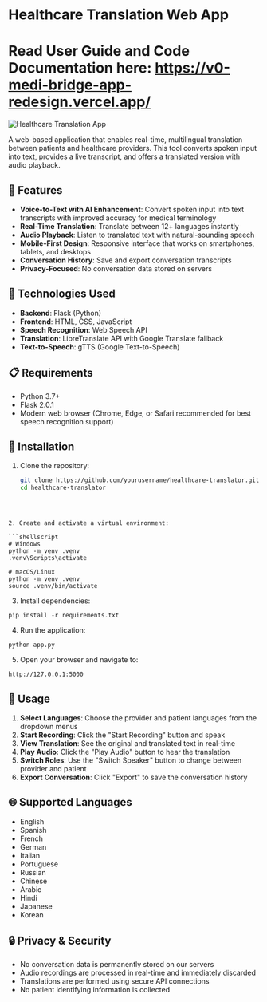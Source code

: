 
# Healthcare Translation Web App

# Read User Guide and Code Documentation here: https://v0-medi-bridge-app-redesign.vercel.app/

![Healthcare Translation App](https://via.placeholder.com/800x400?text=Healthcare+Translation+App)

A web-based application that enables real-time, multilingual translation between patients and healthcare providers. This tool converts spoken input into text, provides a live transcript, and offers a translated version with audio playback.

## 🌟 Features

- **Voice-to-Text with AI Enhancement**: Convert spoken input into text transcripts with improved accuracy for medical terminology
- **Real-Time Translation**: Translate between 12+ languages instantly
- **Audio Playback**: Listen to translated text with natural-sounding speech
- **Mobile-First Design**: Responsive interface that works on smartphones, tablets, and desktops
- **Conversation History**: Save and export conversation transcripts
- **Privacy-Focused**: No conversation data stored on servers

## 🔧 Technologies Used

- **Backend**: Flask (Python)
- **Frontend**: HTML, CSS, JavaScript
- **Speech Recognition**: Web Speech API
- **Translation**: LibreTranslate API with Google Translate fallback
- **Text-to-Speech**: gTTS (Google Text-to-Speech)

## 📋 Requirements

- Python 3.7+
- Flask 2.0.1
- Modern web browser (Chrome, Edge, or Safari recommended for best speech recognition support)

## 🚀 Installation

1. Clone the repository:
   ```bash
   git clone https://github.com/yourusername/healthcare-translator.git
   cd healthcare-translator
  ```



2. Create and activate a virtual environment:

```shellscript
# Windows
python -m venv .venv
.venv\Scripts\activate

# macOS/Linux
python -m venv .venv
source .venv/bin/activate
```


3. Install dependencies:

```shellscript
pip install -r requirements.txt
```


4. Run the application:

```shellscript
python app.py
```


5. Open your browser and navigate to:

```plaintext
http://127.0.0.1:5000
```




## 📱 Usage

1. **Select Languages**: Choose the provider and patient languages from the dropdown menus
2. **Start Recording**: Click the "Start Recording" button and speak
3. **View Translation**: See the original and translated text in real-time
4. **Play Audio**: Click the "Play Audio" button to hear the translation
5. **Switch Roles**: Use the "Switch Speaker" button to change between provider and patient
6. **Export Conversation**: Click "Export" to save the conversation history


## 🌐 Supported Languages

- English
- Spanish
- French
- German
- Italian
- Portuguese
- Russian
- Chinese
- Arabic
- Hindi
- Japanese
- Korean


## 🔒 Privacy & Security

- No conversation data is permanently stored on our servers
- Audio recordings are processed in real-time and immediately discarded
- Translations are performed using secure API connections
- No patient identifying information is collected

  

